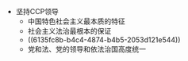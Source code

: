 - 坚持CCP领导
	- 中国特色社会主义最本质的特征
	- 社会主义法治最根本的保证
	- ((6135fc8b-b4c4-4874-b4b5-2053d121e544))
	- 党和法、党的领导和依法治国高度统一